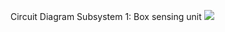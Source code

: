Circuit Diagram
Subsystem 1: Box sensing unit
![]((https://user-images.githubusercontent.com/83761389/126749894-5a583183-063d-476a-9bcd-326ff83dbc30.png))